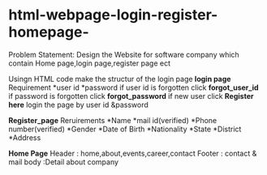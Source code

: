 # html-webpage-login-register-homepage-
Problem Statement: Design the Website for software company which contain Home page,login page,register page ect

Usingn HTML code make the structur of the login page 
    **login page**
      Requirement
       *user id 
       *password
if user id is forgotten click **forgot_user_id**
if password is forgotten click **forgot_password**
if new user click **Register here**
login the page by user id &password

**Register_page**
     Reruirements
         *Name
         *mail id(verified)
         *Phone number(verified)
         *Gender
         *Date of Birth
         *Nationality
         *State
         *District
         *Address

**Home Page**
    Header  : home,about,events,career,contact
    Footer  : contact & mail
    body   :Detail about company
    

         
